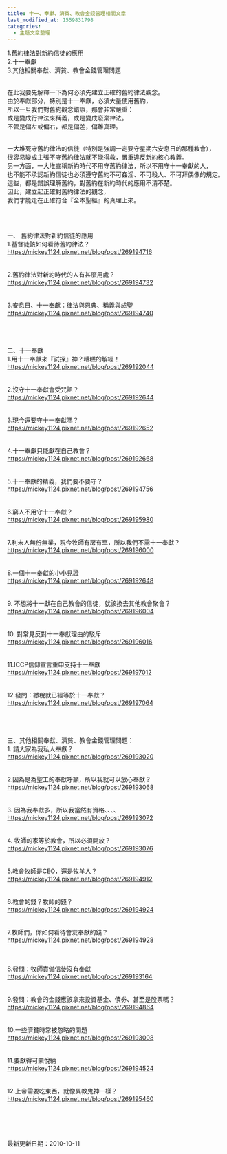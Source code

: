 ```yaml
---
title: 十一、奉獻、濟貧、教會金錢管理相關文章
last_modified_at: 1559831798
categories:
  - 主題文章整理
---
```


<p>1.舊約律法對新約信徒的應用<br>
2.十一奉獻<br>
3.其他相關奉獻、濟貧、教會金錢管理問題</p>

<p><br>
在此我要先解釋一下為何必須先建立正確的舊約律法觀念。<br>
由於奉獻部分，特別是十一奉獻，必須大量使用舊約，<br>
所以一旦我們對舊約觀念錯誤，那會非常嚴重：<br>
或是變成行律法來稱義，或是變成廢棄律法。<br>
不管是偏左或偏右，都是偏差，偏離真理。</p>

<p><br>
一大堆死守舊約律法的信徒（特別是強調一定要守星期六安息日的那種教會），<br>
很容易變成主張不守舊約律法就不能得救，嚴重違反新約核心教義。<br>
另一方面，一大堆宣稱新約時代不用守舊約律法，所以不用守十一奉獻的人，<br>
也不能不承認新約信徒也必須遵守舊約不可姦淫、不可殺人、不可拜偶像的規定。<br>
這些，都是錯誤理解舊約，對舊約在新約時代的應用不清不楚。<br>
因此，建立起正確對舊約律法的觀念，<br>
我們才能走在正確符合『全本聖經』的真理上來。</p>

<p>&nbsp;</p>

<p><br>
一、 舊約律法對新約信徒的應用<br>
1.基督徒該如何看待舊約律法？<br>
<a href="http://mickey1124.pixnet.net/blog/post/269194716">https://mickey1124.pixnet.net/blog/post/269194716</a><br>
<br>
<br>
2.舊約律法對新約時代的人有甚麼用處？<br>
<a href="http://mickey1124.pixnet.net/blog/post/269194732">https://mickey1124.pixnet.net/blog/post/269194732</a><br>
<br>
<br>
3.安息日、十一奉獻：律法與恩典、稱義與成聖<br>
<a href="http://mickey1124.pixnet.net/blog/post/269194740">https://mickey1124.pixnet.net/blog/post/269194740</a><br>
<br>
<br>
<br>
<br>
二、十一奉獻<br>
1.用十一奉獻來『試探』神？糟糕的解經！<br>
<a href="http://mickey1124.pixnet.net/blog/post/269192044">https://mickey1124.pixnet.net/blog/post/269192044</a><br>
<br>
<br>
2.沒守十一奉獻會受咒詛？<br>
<a href="http://mickey1124.pixnet.net/blog/post/269192644">https://mickey1124.pixnet.net/blog/post/269192644</a><br>
<br>
<br>
3.現今還要守十一奉獻嗎？<br>
<a href="http://mickey1124.pixnet.net/blog/post/269192652">https://mickey1124.pixnet.net/blog/post/269192652</a><br>
<br>
<br>
4.十一奉獻只能獻在自己教會？<br>
<a href="http://mickey1124.pixnet.net/blog/post/269192668">https://mickey1124.pixnet.net/blog/post/269192668</a><br>
<br>
<br>
5.十一奉獻的精義，我們要不要守？<br>
<a href="http://mickey1124.pixnet.net/blog/post/269194756">https://mickey1124.pixnet.net/blog/post/269194756</a><br>
<br>
<br>
6.窮人不用守十一奉獻？<br>
<a href="http://mickey1124.pixnet.net/blog/post/269195980">https://mickey1124.pixnet.net/blog/post/269195980</a><br>
<br>
<br>
7.利未人無份無業，現今牧師有房有車，所以我們不需十一奉獻？<br>
<a href="http://mickey1124.pixnet.net/blog/post/269196000">https://mickey1124.pixnet.net/blog/post/269196000</a><br>
<br>
<br>
8.一個十一奉獻的小小見證<br>
<a href="http://mickey1124.pixnet.net/blog/post/269192648">https://mickey1124.pixnet.net/blog/post/269192648</a><br>
<br>
<br>
9. 不想將十一獻在自己教會的信徒，就該換去其他教會聚會？<br>
<a href="http://mickey1124.pixnet.net/blog/post/269196004">https://mickey1124.pixnet.net/blog/post/269196004</a><br>
<br>
<br>
10. 對常見反對十一奉獻理由的駁斥<br>
<a href="http://mickey1124.pixnet.net/blog/post/269196016">https://mickey1124.pixnet.net/blog/post/269196016</a><br>
<br>
<br>
11.ICCP信仰宣言重申支持十一奉獻<br>
<a href="http://mickey1124.pixnet.net/blog/post/269197012">https://mickey1124.pixnet.net/blog/post/269197012</a><br>
<br>
<br>
12.發問：繳稅就已經等於十一奉獻？<br>
<a href="http://mickey1124.pixnet.net/blog/post/269197064">https://mickey1124.pixnet.net/blog/post/269197064</a><br>
<br>
<br>
<br>
<br>
三、其他相關奉獻、濟貧、教會金錢管理問題：<br>
1. 請大家為我私人奉獻？<br>
<a href="http://mickey1124.pixnet.net/blog/post/269193020">https://mickey1124.pixnet.net/blog/post/269193020</a><br>
<br>
<br>
2.因為是為聖工的奉獻呼籲，所以我就可以放心奉獻？<br>
<a href="http://mickey1124.pixnet.net/blog/post/269193068">https://mickey1124.pixnet.net/blog/post/269193068</a><br>
<br>
<br>
3. 因為我奉獻多，所以我當然有資格、、、、<br>
<a href="http://mickey1124.pixnet.net/blog/post/269193072">https://mickey1124.pixnet.net/blog/post/269193072</a><br>
<br>
<br>
4. 牧師的家等於教會，所以必須開放？<br>
<a href="http://mickey1124.pixnet.net/blog/post/269193076">https://mickey1124.pixnet.net/blog/post/269193076</a><br>
<br>
<br>
5.教會牧師是CEO，還是牧羊人？<br>
<a href="http://mickey1124.pixnet.net/blog/post/269194912">https://mickey1124.pixnet.net/blog/post/269194912</a><br>
<br>
<br>
6.教會的錢？牧師的錢？<br>
<a href="http://mickey1124.pixnet.net/blog/post/269194924">https://mickey1124.pixnet.net/blog/post/269194924</a><br>
<br>
<br>
7.牧師們，你如何看待會友奉獻的錢？<br>
<a href="http://mickey1124.pixnet.net/blog/post/269194928">https://mickey1124.pixnet.net/blog/post/269194928</a></p>

<p><br>
<br>
8.發問：牧師責備信徒沒有奉獻<br>
<a href="http://mickey1124.pixnet.net/blog/post/269193164">https://mickey1124.pixnet.net/blog/post/269193164</a><br>
<br>
<br>
9.發問：教會的金錢應該拿來投資基金、債券、甚至是股票嗎？<br>
<a href="http://mickey1124.pixnet.net/blog/post/269194864">https://mickey1124.pixnet.net/blog/post/269194864</a><br>
<br>
<br>
10.一些濟貧時常被忽略的問題<br>
<a href="http://mickey1124.pixnet.net/blog/post/269193008">https://mickey1124.pixnet.net/blog/post/269193008</a><br>
<br>
<br>
11.要獻得可蒙悅納<br>
<a href="http://mickey1124.pixnet.net/blog/post/269194524">https://mickey1124.pixnet.net/blog/post/269194524</a><br>
<br>
<br>
12.上帝需要吃東西，就像異教鬼神一樣？<br>
<a href="http://mickey1124.pixnet.net/blog/post/269195460">https://mickey1124.pixnet.net/blog/post/269195460</a><br>
<br>
<br>
<br>
<br>
<br>
最新更新日期：2010-10-11</p>

